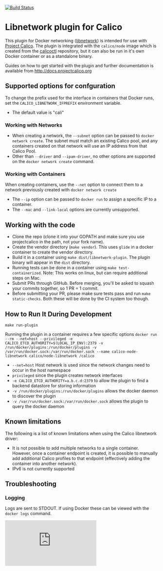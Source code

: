 [![Build Status](https://semaphoreci.com/api/v1/projects/d51a0276-7939-409e-80ac-aa5df9421fef/510521/badge.svg)](https://semaphoreci.com/calico/libnetwork-plugin)

# Libnetwork plugin for Calico

This plugin for Docker networking ([libnetwork](https://github.com/docker/libnetwork)) is intended for use with [Project Calico](http://www.projectcalico.org).
The plugin is integrated with the `calico/node` image which is created from the [calicoctl](https://github.com/projectcalico/calicoctl) repository, but it can also be run in it's own Docker container or as a standalone binary.

Guides on how to get started with the plugin and further documentation is available from http://docs.projectcalico.org

## Supported options for confguration
To change the prefix used for the interface in containers that Docker runs, set the `CALICO_LIBNETWORK_IFPREFIX` environment variable.
* The default value is "cali"

### Working with Networks
* When creating a network, the `--subnet` option can be passed to `docker network create`. The subnet must match an existing Calico pool, and any containers created on that network will use an IP address from that Calico Pool.
* Other than `--driver` and `--ipam-driver`, no other options are supported on the `docker network create` command.

### Working with Containers
When creating containers, use the `--net` option to connect them to a network previously created with `docker network create`

* The `--ip` option can be passed to `docker run` to assign a specific IP to a container.
* The `--mac` and `--link-local` options are currently unsupported.

## Working with the code

* Clone the repo (clone it into your GOPATH and make sure you use projectcalico in the path, not your fork name).
* Create the vendor directory (`make vendor`). This uses `glide` in a docker container to create the vendor directory.
* Build it in a container using `make dist/libnetwork-plugin`. The plugin binary will appear in the `dist` directory.
* Running tests can be done in a container using `make test-containerized`. Note: This works on linux, but can require additional steps on Mac.
* Submit PRs through GitHub. Before merging, you'll be asked to squash your commits together, so 1 PR = 1 commit.
* Before submitting your PR, please make sure tests pass and run `make static-checks`. Both these will be done by the CI system too though.

## How to Run It During Development
`make run-plugin`

Running the plugin in a container requires a few specific options
 `docker run --rm --net=host --privileged -e CALICO_ETCD_AUTHORITY=$(LOCAL_IP_ENV):2379 -v /run/docker/plugins:/run/docker/plugins -v /var/run/docker.sock:/var/run/docker.sock --name calico-node-libnetwork calico/node-libnetwork /calico`

- `--net=host` Host network is used since the network changes need to occur in the host namespace
- `privileged` since the plugin creates network interfaces
- `-e CALICO_ETCD_AUTHORITY=a.b.c.d:2379` to allow the plugin to find a backend datastore for storing information
- `-v /run/docker/plugins:/run/docker/plugins` allows the docker daemon to discover the plugin
- `-v /var/run/docker.sock:/var/run/docker.sock` allows the plugin to query the docker daemon

## Known limitations
The following is a list of known limitations when using the Calico libnetwork
driver:
-  It is not possible to add multiple networks to a single container.  However,
   once a container endpoint is created, it is possible to manually add 
   additional Calico profiles to that endpoint (effectively adding the 
   container into another network).
- IPv6 is not currently supported

## Troubleshooting

### Logging
Logs are sent to STDOUT. If using Docker these can be viewed with the 
`docker logs` command.


[![Analytics](https://calico-ga-beacon.appspot.com/UA-52125893-3/libnetwork-plugin/README.md?pixel)](https://github.com/igrigorik/ga-beacon)
